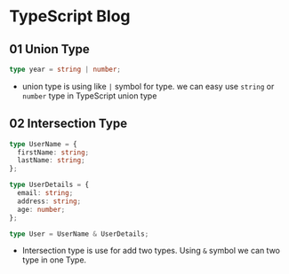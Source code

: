# TypeScript Blog

## 01 Union Type

```ts
type year = string | number;
```

- union type is using like `|` symbol for type. we can easy use `string` or `number` type in TypeScript union type

## 02 Intersection Type

```ts
type UserName = {
  firstName: string;
  lastName: string;
};

type UserDetails = {
  email: string;
  address: string;
  age: number;
};

type User = UserName & UserDetails;
```

- Intersection type is use for add two types. Using `&` symbol we can two type in one Type.
